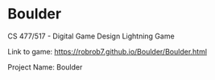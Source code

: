 # Boulder
CS 477/517 - Digital Game Design Lightning Game

Link to game: https://robrob7.github.io/Boulder/Boulder.html

Project Name: Boulder
